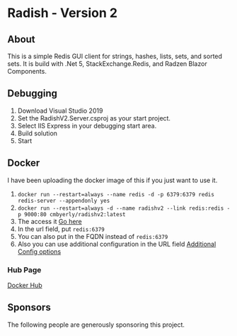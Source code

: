 # Radish - Version 2

## About

This is a simple Redis GUI client for strings, hashes, lists, sets, and sorted sets.  It is build with .Net 5, StackExchange.Redis, and Radzen Blazor Components.

## Debugging

1. Download Visual Studio 2019
2. Set the RadishV2.Server.csproj as your start project.
3. Select IIS Express in your debugging start area.
4. Build solution
5. Start

## Docker

I have been uploading the docker image of this if you just want to use it.

1. `docker run --restart=always --name redis -d -p 6379:6379 redis redis-server --appendonly yes`
2. `docker run --restart=always -d --name radishv2 --link redis:redis -p 9000:80 cmbyerly/radishv2:latest`
3. The access it [Go here](http://localhost:9000)
4. In the url field, put `redis:6379`
5. You can also put in the FQDN instead of `redis:6379`
6. Also you can use additional configuration in the URL field [Additional Config options](https://stackexchange.github.io/StackExchange.Redis/Configuration#configuration-options)

### Hub Page

[Docker Hub](https://hub.docker.com/r/cmbyerly/radishv2)

## Sponsors

The following people are generously sponsoring this project.
